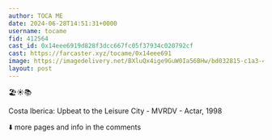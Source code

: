 ```yaml
---
author: TOCA ME
date: 2024-06-28T14:51:31+0000
username: tocame
fid: 412564
cast_id: 0x14eee6919d828f3dcc667fc05f37934c020792cf
cast: https://farcaster.xyz/tocame/0x14eee691
image: https://imagedelivery.net/BXluQx4ige9GuW0Ia56BHw/bd032815-c1a3-4720-d50e-a5fabfd7cc00/original
layout: post
---
```


🏖️☀️📚

Costa Iberica: Upbeat to the Leisure City - MVRDV - Actar, 1998

⬇️ more pages and info in the comments

<img src='https://imagedelivery.net/BXluQx4ige9GuW0Ia56BHw/bd032815-c1a3-4720-d50e-a5fabfd7cc00/original' alt='' referrerpolicy='no-referrer'/>
